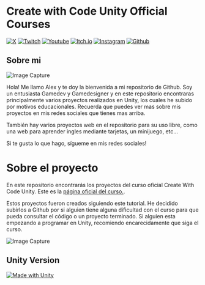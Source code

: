 
# Create with Code Unity Official Courses

[![X](https://img.shields.io/badge/Follow%20%40iwritegames-000000?style=for-the-badge&logo=x&logoColor=white)](https://twitter.com/crearvideojuego)
[![Twitch](https://img.shields.io/badge/Twitch-9146FF?style=for-the-badge&logo=twitch&logoColor=white)](https://www.twitch.tv/crearvideojuegos)
[![Youtube](https://img.shields.io/badge/YouTube-FF0000?style=for-the-badge&logo=youtube&logoColor=white)](https://www.youtube.com/channel/UCRFsluuJre6OWpiT1hFJmjA?sub_confirmation=1)
[![Itch.io](https://img.shields.io/badge/Itch.io-FA5C5C?style=for-the-badge&logo=itchdotio&logoColor=white)](https://crearvideojuegos.itch.io/)
[![Instagram](https://img.shields.io/badge/Instagram-E4405F?style=for-the-badge&logo=instagram&logoColor=white)](https://www.instagram.com/crearvideojuego)
[![Github](https://img.shields.io/badge/GitHub-100000?style=for-the-badge&logo=github&logoColor=white)](https://github.com/crearvideojuegos)

## Sobre mi

![Image Capture](https://iwritegame.com/github/img/mylogo.png)

Hola! Me llamo Alex y te doy la bienvenida a mi repositorio de Github. Soy un entusiasta Gamedev y Gamedesigner y en este repositorio encontraras principalmente varios proyectos realizados en Unity, los cuales he subido por motivos educacionales. Recuerda que puedes ver mas sobre mis proyectos en mis redes sociales que tienes mas arriba.

También hay varios proyectos web en el repositorio para su uso libre, como una web para aprender ingles mediante tarjetas, un minijuego, etc...

Si te gusta lo que hago, sígueme en mis redes sociales!

# Sobre el proyecto

En este repositorio encontrarás los proyectos del curso oficial Create With Code Unity. Este es la [página oficial del curso.](https://learn.unity.com/course/create-with-code).

Estos proyectos fueron creados siguiendo este tutorial. He decidido subirlos a Github por si alguien tiene alguna dificultad con el curso para que pueda consultar el código o un proyecto terminado. Si alguien esta empezando a programar en Unity, recomiendo encarecidamente que siga el curso.

![Image Capture](https://iwritegame.com/github/img/unity-prototype-3-official-course.jpg)

## Unity Version

[![Made with Unity](https://img.shields.io/badge/Unity-2022.3.20f1-57b.svg?&logo=unity)](https://www.unity.com)